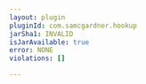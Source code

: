 ```yaml
---
layout: plugin
pluginId: com.samcgardner.hookup
jarSha1: INVALID
isJarAvailable: true
error: NONE
violations: []

---
```

